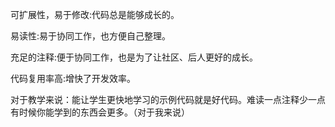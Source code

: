 可扩展性，易于修改:代码总是能够成长的。

易读性:易于协同工作，也方便自己整理。

充足的注释:便于协同工作，也是为了让社区、后人更好的成长。

代码复用率高:增快了开发效率。











对于教学来说：能让学生更快地学习的示例代码就是好代码。难读一点注释少一点有时候你能学到的东西会更多。（对于我来说）







